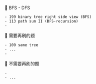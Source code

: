 🌟 BFS - DFS
    
    - 199 binary tree right side view (BFS)
    - 113 path sum II (DFS-recursion)
    -
 
🌟 需要再刷的题
    
    - 100 same tree
    - ...
    - 

🌟 不需要再刷的题
    
    - 
    - ...






